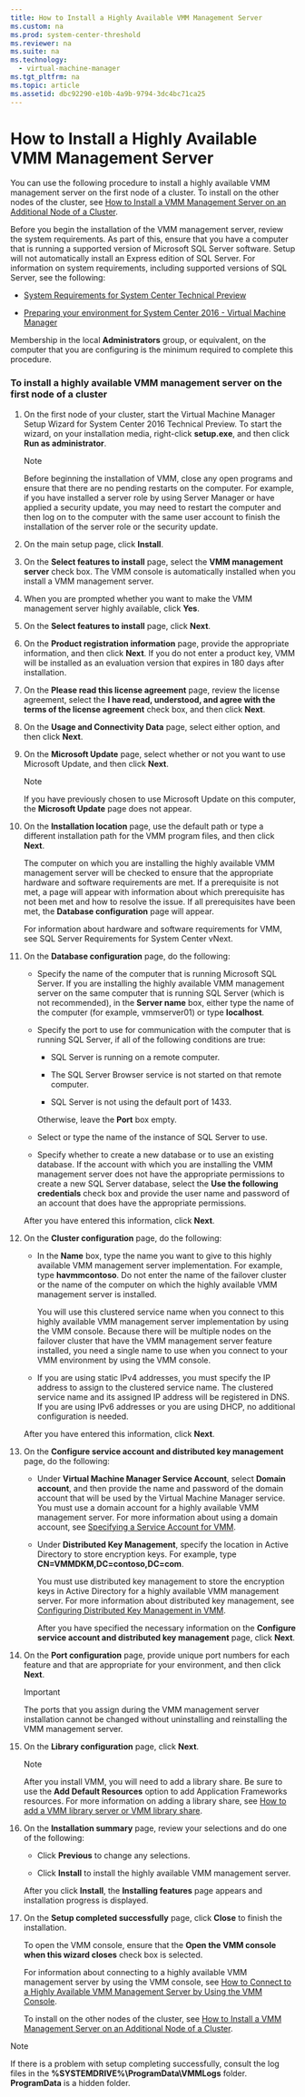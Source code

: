 ```yaml
---
title: How to Install a Highly Available VMM Management Server
ms.custom: na
ms.prod: system-center-threshold
ms.reviewer: na
ms.suite: na
ms.technology: 
  - virtual-machine-manager
ms.tgt_pltfrm: na
ms.topic: article
ms.assetid: dbc92290-e10b-4a9b-9794-3dc4bc71ca25
---
```

# How to Install a Highly Available VMM Management Server
You can use the following procedure to install a highly available VMM management server on the first node of a cluster. To install on the other nodes of the cluster, see [How to Install a VMM Management Server on an Additional Node of a Cluster](How-to-Install-a-VMM-Management-Server-on-an-Additional-Node-of-a-Cluster.md).

Before you begin the installation of the VMM management server, review the system requirements. As part of this, ensure that you have a computer that is running a supported version of Microsoft SQL Server software. Setup will not automatically install an Express edition of SQL Server. For information on system requirements, including supported versions of SQL Server, see the following:

-   [System Requirements for System Center Technical Preview](../../system-requirements/System-Requirements-for-System-Center-Technical-Preview.md)

-   [Preparing your environment for System Center 2016 - Virtual Machine Manager](Preparing-your-environment-for-System-Center-2016---Virtual-Machine-Manager.md)

Membership in the local **Administrators** group, or equivalent, on the computer that you are configuring is the minimum required to complete this procedure.

### To install a highly available VMM management server on the first node of a cluster

1.  On the first node of your cluster, start the Virtual Machine Manager Setup Wizard for System Center 2016 Technical Preview. To start the wizard, on your installation media, right-click **setup.exe**, and then click **Run as administrator**.

    > [!NOTE]
    > Before beginning the installation of VMM, close any open programs and ensure that there are no pending restarts on the computer. For example, if you have installed a server role by using Server Manager or have applied a security update, you may need to restart the computer and then log on to the computer with the same user account to finish the installation of the server role or the security update.

2.  On the main setup page, click **Install**.

3.  On the **Select features to install** page, select the **VMM management server** check box. The VMM console is automatically installed when you install a VMM management server.

4.  When you are prompted whether you want to make the VMM management server highly available, click **Yes**.

5.  On the **Select features to install** page, click **Next**.

6.  On the **Product registration information** page, provide the appropriate information, and then click **Next**.  If you do not enter a product key, VMM will be installed as an evaluation version that expires in 180 days after installation.

7.  On the **Please read this license agreement** page, review the license agreement, select the **I have read, understood, and agree with the terms of the license agreement** check box, and then click **Next**.

8.  On the **Usage and Connectivity Data** page, select either option, and then click **Next**.

9. On the **Microsoft Update** page, select whether or not you want to use Microsoft Update, and then click **Next**.

    > [!NOTE]
    > If you have previously chosen to use Microsoft Update on this computer, the **Microsoft Update** page does not appear.

10. On the **Installation location** page, use the default path or type a different installation path for the VMM program files, and then click **Next**.

    The computer on which you are installing the highly available VMM management server will be checked to ensure that the appropriate hardware and software requirements are met. If a prerequisite is not met, a page will appear with information about which prerequisite has not been met and how to resolve the issue. If all prerequisites have been met, the **Database configuration** page will appear.

    For information about hardware and software requirements for VMM, see SQL Server Requirements for System Center vNext.

11. On the **Database configuration** page, do the following:

    -   Specify the name of the computer that is running Microsoft SQL Server. If you are installing the highly available VMM management server on the same computer that is running SQL Server (which is not recommended), in the **Server name** box, either type the name of the computer (for example, vmmserver01) or type **localhost**.

    -   Specify the port to use for communication with the computer that is running SQL Server, if all of the following conditions are true:

        -   SQL Server is running on a remote computer.

        -   The SQL Server Browser service is not started on that remote computer.

        -   SQL Server is not using the default port of 1433.

        Otherwise, leave the **Port** box empty.

    -   Select or type the name of the instance of SQL Server to use.

    -   Specify whether to create a new database or to use an existing database. If the account with which you are installing the VMM management server does not have the appropriate permissions to create a new SQL Server database, select the **Use the following credentials** check box and provide the user name and password of an account that does have the appropriate permissions.

    After you have entered this information, click **Next**.

12. On the **Cluster configuration** page, do the following:

    -   In the **Name** box, type the name you want to give to this highly available VMM management server implementation. For example, type **havmmcontoso**. Do not enter the name of the failover cluster or the name of the computer on which the highly available VMM management server is installed.

        You will use this clustered service name when you connect to this highly available VMM management server implementation by using the VMM console. Because there will be multiple nodes on the failover cluster that have the VMM management server feature installed, you need a single name to use when you connect to your VMM environment by using the VMM console.

    -   If you are using static IPv4 addresses, you must specify the IP address to assign to the clustered service name. The clustered service name and its assigned IP address will be registered in DNS. If you are using IPv6 addresses or you are using DHCP, no additional configuration is needed.

    After you have entered this information, click **Next**.

13. On the **Configure service account and distributed key management** page, do the following:

    -   Under **Virtual Machine Manager Service Account**, select **Domain account**, and then provide the name and password of the domain account that will be used by the Virtual Machine Manager service. You must use a domain account for a highly available VMM management server. For more information about using a domain account, see [Specifying a Service Account for VMM](Specifying-a-Service-Account-for-VMM.md).

    -   Under **Distributed Key Management**, specify the location in Active Directory to store encryption keys. For example, type **CN=VMMDKM,DC=contoso,DC=com**.

        You must use distributed key management to store the encryption keys in Active Directory for a highly available VMM management server. For more information about distributed key management, see [Configuring Distributed Key Management in VMM](Configuring-Distributed-Key-Management-in-VMM.md).

        After you have specified the necessary information on the **Configure service account and distributed key management** page, click **Next**.

14. On the **Port configuration** page, provide unique port numbers for each feature and that are appropriate for your environment, and then click **Next**.

    > [!IMPORTANT]
    > The ports that you assign during the VMM management server installation cannot be changed without uninstalling and reinstalling the VMM management server.

15. On the **Library configuration** page, click **Next**.

    > [!NOTE]
    > After you install VMM, you will need to add a library share. Be sure to use the **Add Default Resources** option to add Application Frameworks resources. For more information on adding a library share, see [How to add a VMM library server or VMM library share](../Manage/How-to-add-a-VMM-library-server-or-VMM-library-share.md).

16. On the **Installation summary** page, review your selections and do one of the following:

    -   Click **Previous** to change any selections.

    -   Click **Install** to install the highly available VMM management server.

    After you click **Install**, the **Installing features** page appears and installation progress is displayed.

17. On the **Setup completed successfully** page, click **Close** to finish the installation.

    To open the VMM console, ensure that the **Open the VMM console when this wizard closes** check box is selected.

    For information about connecting to a highly available VMM management server by using the VMM console, see [How to Connect to a Highly Available VMM Management Server by Using the VMM Console](How-to-Connect-to-a-Highly-Available-VMM-Management-Server-by-Using-the-VMM-Console.md).

    To install on the other nodes of the cluster, see [How to Install a VMM Management Server on an Additional Node of a Cluster](How-to-Install-a-VMM-Management-Server-on-an-Additional-Node-of-a-Cluster.md).

> [!NOTE]
> If there is a problem with setup completing successfully, consult the log files in the **%SYSTEMDRIVE%\ProgramData\VMMLogs** folder. **ProgramData** is a hidden folder.


